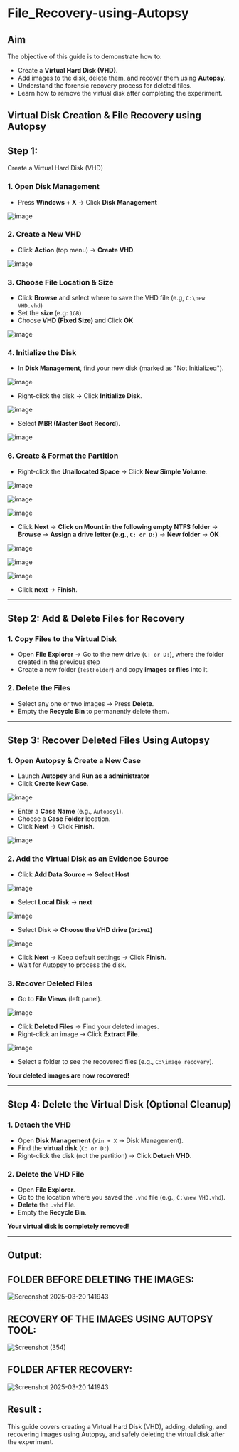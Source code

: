 # File_Recovery-using-Autopsy

## Aim
The objective of this guide is to demonstrate how to:  
 - Create a **Virtual Hard Disk (VHD)**.  
 - Add images to the disk, delete them, and recover them using **Autopsy**.  
 - Understand the forensic recovery process for deleted files.  
 - Learn how to remove the virtual disk after completing the experiment.

## Virtual Disk Creation & File Recovery using Autopsy 


## Step 1: 
   Create a Virtual Hard Disk (VHD) 

### **1. Open Disk Management**  
- Press **Windows + X** → Click **Disk Management** 

 ![image](https://github.com/user-attachments/assets/dedfe3e3-124b-47a6-8a77-6f5e14ae9de3)

### **2. Create a New VHD**  
- Click **Action** (top menu) → **Create VHD**.  

![image](https://github.com/user-attachments/assets/eb2a9cf6-71e6-462e-96bb-ffd2c449838b)

### **3. Choose File Location & Size**  
- Click **Browse** and select where to save the VHD file (e.g, `C:\new VHD.vhd`)
- Set the **size** (e.g: `1GB`) 
- Choose **VHD (Fixed Size)** and Click **OK**

![image](https://github.com/user-attachments/assets/0edd103e-75c0-47c1-8b6f-9bbcd8330565)

### **4. Initialize the Disk**  
- In **Disk Management**, find your new disk (marked as "Not Initialized").  

![image](https://github.com/user-attachments/assets/6cd94311-2021-4893-b8d2-004b8f3ccedf)

- Right-click the disk → Click **Initialize Disk**.

![image](https://github.com/user-attachments/assets/94808ed3-3c78-4da7-96b7-9b5de195aa04)

- Select **MBR (Master Boot Record)**. 

![image](https://github.com/user-attachments/assets/c9fe320b-c43a-4976-a9fa-6a55db92f1ec)

### **6. Create & Format the Partition**  
- Right-click the **Unallocated Space** → Click **New Simple Volume**.  

![image](https://github.com/user-attachments/assets/4aab04ad-342d-40e9-87f1-88520240e2f2)

![image](https://github.com/user-attachments/assets/fba807a9-8e1f-46c6-8c73-cce754ff963f)

![image](https://github.com/user-attachments/assets/2d0e2562-2a21-4939-b6ea-3ae1230028be)

- Click **Next** → **Click on Mount in the following empty NTFS folder** → **Browse** → **Assign a drive letter (e.g., `C: or D:`)** → **New folder** → **OK**

![image](https://github.com/user-attachments/assets/231dcc71-2b09-427a-97e7-691568f53633)

![image](https://github.com/user-attachments/assets/eab7f3ab-7bf5-4e49-a96d-3eeb3f2242d0)

![image](https://github.com/user-attachments/assets/46ba630a-fe6f-4629-b024-0f8535823d13)

- Click **next** → **Finish**. 

---

## **Step 2: Add & Delete Files for Recovery** 

### **1. Copy Files to the Virtual Disk**  
- Open **File Explorer** → Go to the new drive (`C: or D:`), where the folder created in the previous step
- Create a new folder (`TestFolder`) and copy **images or files** into it.  

### **2. Delete the Files**  
- Select any one or two images → Press **Delete**.  
- Empty the **Recycle Bin** to permanently delete them.  

---

## **Step 3: Recover Deleted Files Using Autopsy**  
### **1. Open Autopsy & Create a New Case** 

- Launch **Autopsy** and **Run as a administrator**  
- Click **Create New Case**.  

![image](https://github.com/user-attachments/assets/98f8abac-039b-4937-9a45-3afdc75d649d)

- Enter a **Case Name** (e.g., `Autopsy1`).  
- Choose a **Case Folder** location.  
- Click **Next** → Click **Finish**.  

![image](https://github.com/user-attachments/assets/4ccd6da5-5056-4fbd-87cc-b53cbabfb365)

### **2. Add the Virtual Disk as an Evidence Source**  
- Click **Add Data Source**  → **Select Host**

![image](https://github.com/user-attachments/assets/8422c766-cf33-461d-96b9-b440ca7fb21b)

- Select **Local Disk** → **next** 

![image](https://github.com/user-attachments/assets/1c4d6ef6-1ea5-44be-8b9b-cd7e6d6319c2)

- Select Disk → **Choose the VHD drive (`Drive1`)**

![image](https://github.com/user-attachments/assets/e3a986a0-6f99-4403-8856-6498c442e19a)

- Click **Next** → Keep default settings → Click **Finish**.  
- Wait for Autopsy to process the disk.  

### **3. Recover Deleted Files**  
- Go to **File Views** (left panel).  

![image](https://github.com/user-attachments/assets/d679b0c4-86a5-41b8-a53a-58038cf0fb8c)

- Click **Deleted Files** → Find your deleted images.  
- Right-click an image → Click **Extract File**.  

![image](https://github.com/user-attachments/assets/cba0d44c-5aed-4eab-af01-145f99bf83b6)

- Select a folder to see the recovered files (e.g., `C:\image_recovery`).  

**Your deleted images are now recovered!**  

---

## **Step 4: Delete the Virtual Disk (Optional Cleanup)** 

### **1. Detach the VHD**  
- Open **Disk Management** (`Win + X` → Disk Management).  
- Find the **virtual disk** (`C: or D:`).  
- Right-click the disk (not the partition) → Click **Detach VHD**.  

### **2. Delete the VHD File**  
- Open **File Explorer**.  
- Go to the location where you saved the `.vhd` file (e.g., `C:\new VHD.vhd`).  
- **Delete** the `.vhd` file.  
- Empty the **Recycle Bin**.  

**Your virtual disk is completely removed!**  
 
---
 ## Output:
 ## FOLDER BEFORE DELETING THE IMAGES:

 ![Screenshot 2025-03-20 141943](https://github.com/user-attachments/assets/5c94732f-c0ca-4783-94fa-e20e89c1e634)
 
## RECOVERY OF THE IMAGES USING AUTOPSY TOOL:
![Screenshot (354)](https://github.com/user-attachments/assets/dbf2b980-6fd5-4f66-ab43-997a7597016b)

## FOLDER AFTER RECOVERY:
![Screenshot 2025-03-20 141943](https://github.com/user-attachments/assets/1e7d7e83-c385-4271-82f1-2b1161c4f846)

## Result :
 This guide covers creating a Virtual Hard Disk (VHD), adding, deleting, and recovering images using Autopsy, and safely deleting the virtual disk after the experiment.
